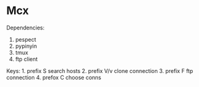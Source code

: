 # Mcx

Dependencies:
  1. pespect
  2. pypinyin
  3. tmux
  4. ftp client

Keys:
	1. prefix S      search hosts
	2. prefix V/v    clone connection
	3. prefix F      ftp connection
	4. prefox C      choose conns

